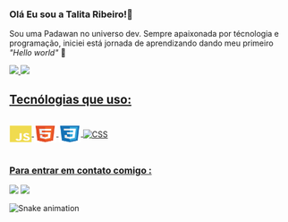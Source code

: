 ### Olá Eu sou a Talita Ribeiro!👋

Sou uma Padawan no universo dev. Sempre apaixonada por técnologia e programação, iniciei está jornada de aprendizando dando meu primeiro  *"Hello world"* 🚀

<div>
  <a href="https://github.com/talitaribeirovic">
  <img height="180em" src="https://github-readme-stats.vercel.app/api?username=talitaribeirovic&show_icons=true&theme=tokyonight&include_all_commits=true&count_private=true"/>
  <img height="180em" src="https://github-readme-stats.vercel.app/api/top-langs/?username=talitaribeirovic&layout=compact&langs_count=6&theme=tokyonight"/>
</div>
  
  ## Tecnólogias que uso: 
  
<div style="display: inline_block"><br>
  <img align="center" alt="Js" height="30" width="40" src="https://raw.githubusercontent.com/devicons/devicon/master/icons/javascript/javascript-plain.svg">
  <img align="center" alt="HTML" height="30" width="40" src="https://raw.githubusercontent.com/devicons/devicon/master/icons/html5/html5-original.svg">
  <img align="center" alt="CSS" height="30" width="40" src="https://raw.githubusercontent.com/devicons/devicon/master/icons/css3/css3-original.svg">
   <img align="center" alt="CSS" height="30" width="40" src="[https://raw.githubusercontent.com/devicons/devicon/master/icons/css3/css3-original.svg](https://img.shields.io/badge/Sass-CC6699?style=for-the-badge&logo=sass&logoColor=white)">
</div>
 
 <br>
 
  ### Para entrar em contato comigo :
 
<div> 
  <a href = "mailto:talitaribeirovic@gmail.com"><img src="https://img.shields.io/badge/-Gmail-%23333?style=for-the-badge&logo=gmail&logoColor=white" target="_blank"></a>
  <a href="https://www.linkedin.com/in/talita-devfrontend" target="_blank"><img src="https://img.shields.io/badge/-LinkedIn-%230077B5?style=for-the-badge&logo=linkedin&logoColor=white" target="_blank"></a> 
 
  
![Snake animation](https://github.com/talitaribeirovic/talitaribeirovic/blob/output/github-contribution-grid-snake.svg)

</div>





